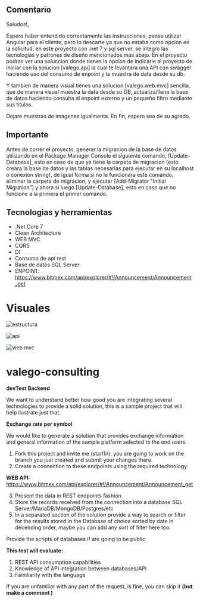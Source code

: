 ## Comentario
Saludos!,

Espero haber entendido correctamente las instrucciones, pense utilizar Angular para el cliente, pero lo descarte ya que no estaba como opcion en la solicitud, en este proyecto con .net 7 y sql server, se integro las tecnologias y patrones de diseño mencionados mas abajo. En el proyecto podras ver una soluccion donde tienes la opcion de indicarle al proyecto de iniciar con la solucion [valego.api] la cual te levantara una API con swagger haciendo uso del consumo de enpoint y la muestra de data desde su db.

Y tambien de manera visual tienes una solucion [valego.web.mvc] sencilla, que de manera visual muestra la data desde su DB, actualiza/llena la base de datos haciendo consulta al enpoint externo y un pequeño filtro mediante sus titulos.

Dejare muestras de imagenes igualmente. En fin, espero sea de su agrado.

## Importante
Antes de correr el proyecto, generar la migracion de la base de datos utilizando en el Package Manager Console el siguiente comando, [Update-Database], esto en caso de que ya tiene la carpeta de migracion (esto creara la base de datos y las tablas necesarias para ejecutar en su localhost o conexion string), de igual forma si no le funcionara este comando, eliminar la carpeta de migracion, y ejecutar [Add-Migrator "Initial Migration"] y ahora si luego [Update-Database], esto en caso que no funcione a la primera el primer comando.


## Tecnologias y herramientas
* .Net Core 7
* Clean Architecture
* WEB MVC
* CQRS
* DI
* Consumo de api rest
* Base de datos SQL Server
* ENPOINT: https://www.bitmex.com/api/explorer/#!/Announcement/Announcement_get



# Visuales
![estructura](https://github.com/wilbrenrosario/valego-consulting/assets/41119318/6cecde76-ed70-4b70-a54b-ede7fd65d873)

![api](https://github.com/wilbrenrosario/valego-consulting/assets/41119318/2091bbf5-141d-4b0f-8755-d5290a6be335)

![web mvc](https://github.com/wilbrenrosario/valego-consulting/assets/41119318/573dfcb8-d791-47b9-834a-ad79a84a02db)





# valego-consulting

 **devTest Backend**
 
We want to understand better how good you are integrating several technologies to provide a solid solution, this is a sample project that will help ilustrate just that.

**Exchange rate per symbol**

We would like to generate a solution that provides exchange information and general information of the sample platform selected to the end users.

1. Fork this project and invite me (starl1n), you are going to work on the branch you just created and submit your changes there.
2. Create a connection to these endpoints using the required technology:


**WEB API:**
https://www.bitmex.com/api/explorer/#!/Announcement/Announcement_get

3. Present the data in REST endpoints fashion 
4. Store the records received from the connection into a database SQL Server/MariaDB/MongoDB/Postgres/etc
5. In a separated section of the solution provide a way to search or filter for the results stored in the Database of choice sorted by date in decending order, maybe you can add any sort of filter here too.

Provide the scripts of databases if are going to be public 

**This test will evaluate:**
1. REST API consumption capabilities
2. Knowledge of API integration between databases/API
3. Familiarity with the language


If you are unfamiliar with any part of the request, is fine, you can skip it **(but make a comment )**

